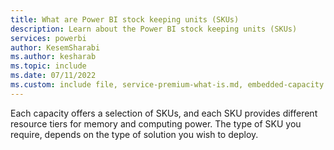```yaml
---
title: What are Power BI stock keeping units (SKUs)
description: Learn about the Power BI stock keeping units (SKUs)
services: powerbi
author: KesemSharabi
ms.author: kesharab
ms.topic: include
ms.date: 07/11/2022
ms.custom: include file, service-premium-what-is.md, embedded-capacity.md
---
```


Each capacity offers a selection of SKUs, and each SKU provides different resource tiers for memory and computing power. The type of SKU you require, depends on the type of solution you wish to deploy.
